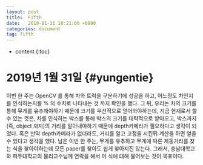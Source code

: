 ```yaml
---
layout: post
title:  Fifth
date:   2019-01-31 10:21:00 +0800
categories: document
tag: fifth
---
```


* content
{:toc}


2019년 1월 31일			{#yungentie}
====================================

이번 한 주는 OpenCV 를 통해 차와 트럭을 구분하기에 성공을 하고, 
어느정도 차인지를 인식하는지를 % 의 수치로 나타내는 것 까지 확인을 했다.
그 뒤, 우리는 차의 크기를 통해 무게를 유추해야하기 때문에 크기를 우선적으로 얻어와야하는데,
지금 현재로서 할 수 있는 것은, 차를 인식하는 박스를 통해 박스의 크기를 대략적으로 받아오고,
박스까지 (즉, object 까지)의 거리를 알아내야하기 때문에 depth카메라가 필요하다고 생각이 되었다.
혹은 만약 depth카메라가 없더라도, 거리를 알고 고정을 시킨뒤 계산을 하면 얻을 수 있다고 생각을 했다.
남은 이번 한 주는, 무게를 유추하고 무게에 따른 제동거리를 찾는 식을 찾아야하는데 모든 paper를 찾아도 쉽게 찾아지진 않는다.
그래서, 충남대학교와 퍼듀대학교의 물리교수님께 연락을 해서 이 식에 대해 물어보는 것이 목표이다. 